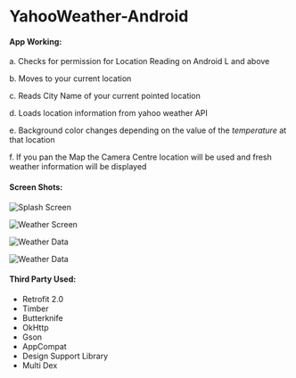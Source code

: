 # YahooWeather-Android
#### App Working:
a. Checks for permission for Location Reading on Android L and above
 
b. Moves to your current location
 
c. Reads City Name of your current pointed location
 
d. Loads location information from yahoo weather API
 
e. Background color changes depending on the value of the *temperature* at that location

f. If you pan the Map the Camera Centre location will be used and fresh weather information will be displayed
 
#### Screen Shots:
 
 ![Splash Screen](https://github.com/AabidMulani/YahooWeather-Android/blob/master/screenshots/Image%201.jpg)
 
 ![Weather Screen](https://github.com/AabidMulani/YahooWeather-Android/blob/master/screenshots/Image%202.jpg)
 
 ![Weather Data](https://github.com/AabidMulani/YahooWeather-Android/blob/master/screenshots/Image%203.jpg)
 
 ![Weather Data](https://github.com/AabidMulani/YahooWeather-Android/blob/master/screenshots/Image%204.jpg)
 
 
#### Third Party Used:
 - Retrofit 2.0
 - Timber
 - Butterknife
 - OkHttp
 - Gson
 - AppCompat
 - Design Support Library
 - Multi Dex
 
 
